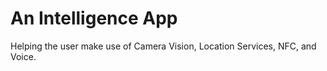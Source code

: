 # An Intelligence App
 Helping the user make use of Camera Vision, Location Services, NFC, and Voice.
